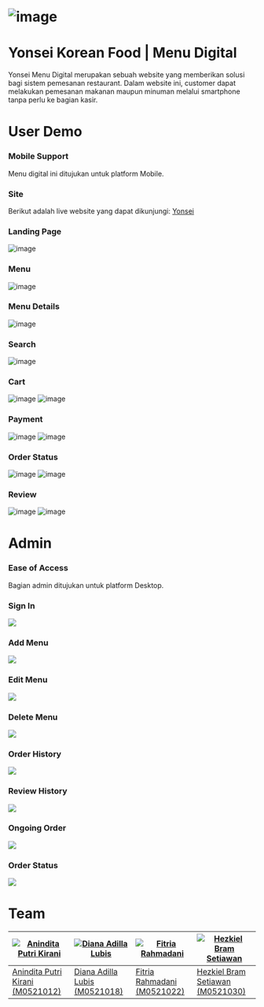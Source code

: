 # ![image](https://github.com/haizk/Yonsei-Korean-Food/assets/78388591/e5ba761a-d646-4452-97eb-d11977efa51b)

# Yonsei Korean Food | Menu Digital
Yonsei Menu Digital merupakan sebuah website yang memberikan solusi bagi sistem pemesanan restaurant. Dalam website ini, customer dapat melakukan pemesanan makanan maupun minuman melalui smartphone tanpa perlu ke bagian kasir.


# User Demo

### Mobile Support
Menu digital ini ditujukan untuk platform Mobile.

### Site
Berikut adalah live website yang dapat dikunjungi:  [Yonsei](https://yonsei.nasihosting.com)

### Landing Page
![image](https://github.com/haizk/Yonsei-Korean-Food/assets/78388591/b23adb18-7290-4908-9eab-b7b509bfc417)

### Menu
![image](https://github.com/haizk/Yonsei-Korean-Food/assets/78388591/71587126-b0fc-46fe-a8be-0f09263dfc6e)

### Menu Details
![image](https://github.com/haizk/Yonsei-Korean-Food/assets/78388591/798eb063-0733-4661-ae58-54528ec4f240)

### Search
![image](https://github.com/haizk/Yonsei-Korean-Food/assets/78388591/6aeec7c6-df9a-4d79-9637-8fd39b630e34)

### Cart
![image](https://github.com/haizk/Yonsei-Korean-Food/assets/78388591/6712140a-3584-40f0-8d42-84017912eb6f)
![image](https://github.com/haizk/Yonsei-Korean-Food/assets/78388591/7efc42e3-cfc3-4253-8150-20daddf075ed)

### Payment
![image](https://github.com/haizk/Yonsei-Korean-Food/assets/78388591/81ca1a8a-6bf3-49db-9af4-2480771b22e5)
![image](https://github.com/haizk/Yonsei-Korean-Food/assets/78388591/61f8904f-3355-4e75-a9e2-ed4bee63d73c)

### Order Status
![image](https://github.com/haizk/Yonsei-Korean-Food/assets/78388591/a678ab82-0314-4378-ba17-ac761f3a478c)
![image](https://github.com/haizk/Yonsei-Korean-Food/assets/78388591/4456d35c-4a4e-43a0-9039-030d81a5cb49)

### Review
![image](https://github.com/haizk/Yonsei-Korean-Food/assets/78388591/580e5133-927a-488e-a00d-404687020fb1)
![image](https://github.com/haizk/Yonsei-Korean-Food/assets/78388591/72da33e5-5f96-49b4-9059-5b79c262f953)


# Admin

### Ease of Access
Bagian admin ditujukan untuk platform Desktop.

### Sign In
![](https://iharsh234.github.io/WebApp/images/demo/demo_chart2.JPG)

### Add Menu
![](https://iharsh234.github.io/WebApp/images/demo/web_app_face.JPG)

### Edit Menu
![](https://iharsh234.github.io/WebApp/images/demo/demo_query.JPG)

### Delete Menu
![](https://iharsh234.github.io/WebApp/images/demo/demo_chart1.JPG)

### Order History
![](https://iharsh234.github.io/WebApp/images/demo/demo_chart2.JPG)

### Review History
![](https://iharsh234.github.io/WebApp/images/demo/demo_chart2.JPG)

### Ongoing Order
![](https://iharsh234.github.io/WebApp/images/demo/demo_chart2.JPG)

### Order Status
![](https://iharsh234.github.io/WebApp/images/demo/demo_chart2.JPG)

# Team

[![Anindita Putri Kirani](https://avatars.githubusercontent.com/u/87638112)](https://github.com/aniindyta) | [![Diana Adilla Lubis](https://avatars.githubusercontent.com/u/112463424)](https://github.com/dianaalbs) | [![Fitria Rahmadani](https://avatars.githubusercontent.com/u/91838067)](https://github.com/ftriara) | [![Hezkiel Bram Setiawan](https://avatars.githubusercontent.com/u/78388591)](https://github.com/haizk)
---|---|---|---
[Anindita Putri Kirani (M0521012)](https://github.com/aniindyta) | [Diana Adilla Lubis (M0521018)](https://github.com/dianaalbs) | [Fitria Rahmadani (M0521022)](https://github.com/ftriara) | [Hezkiel Bram Setiawan (M0521030)](https://github.com/haizk)
